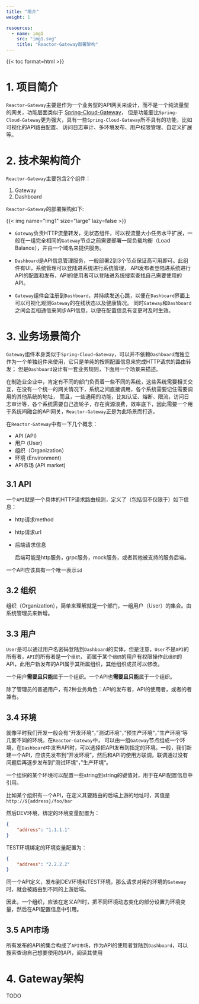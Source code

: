 ```yaml
---
title: "简介"
weight: 1

resources:
  - name: img1
    src: "img1.svg"
    title: "Reactor-Gateway部署架构"
---
```


{{< toc format=html >}}

# 1. 项目简介

`Reactor-Gateway`主要是作为一个业务型的API网关来设计，而不是一个纯流量型的网关，功能层面类似于
[Spring-Cloud-Gateway](https://github.com/spring-cloud/spring-cloud-gateway)，
但是功能要比`Spring-Cloud-Gateway`更为强大，具有一些`Spring-Cloud-Gateway`所不具有的功能，比如可视化的API路由配置、
访问日志审计、多环境发布、用户权限管理、自定义扩展等。

# 2. 技术架构简介

`Reactor-Gateway`主要包含2个组件：

1. Gateway
2. Dashboard

`Reactor-Gateway`的部署架构如下:

{{< img name="img1" size="large" lazy=false >}}

- `Gateway`负责HTTP流量转发，无状态组件，可以视流量大小任务水平扩展，一般在一组完全相同的`Gateway`节点之前需要部署一层负载均衡（Load Balance），并由一个域名来提供服务。

- `Dashboard`是API信息管理服务，一般部署2到3个节点保证高可用即可。此组件有UI，系统管理可以登陆进系统进行系统管理，
    API发布者登陆进系统进行API的配置和发布，API的使用者可以登陆进系统搜索查找自己需要使用的API。

- `Gateway`组件会注册到`Dashboard`，并持续发送心跳，以便在`Dashboard`界面上可以可视化观测`Gateway`的在线状态以及健康情况。
    同时`Gateway`和`Dashboard`之间会互相通信来同步API信息，以便在配置信息有变更时及时生效。

# 3. 业务场景简介

`Gateway`组件本身类似于`Spring-Cloud-Gateway`，可以并不依赖`Dashboard`而独立作为一个单独组件来使用，它只是单纯的按照配置信息来完成HTTP请求的路由转发；
但是`Dashboard`设计有一套业务规则，下面用一个场景来描述。

在制造业企业中，肯定有不同的部门负责着一些不同的系统，这些系统需要相关交互，在没有一个统一的网关情况下，系统之间直接调用，各个系统需要记住需要调用的其他系统的地址，
而且，一些通用的功能，比如认证、熔断、限流，访问日志审计等，各个系统需要自己造轮子，存在资源浪费，效率底下，因此需要一个用于系统间融合的API网关，`Reactor-Gateway`正是为此场景而打造。

在`Reactor-Gateway`中有一下几个概念：

- API (API)
- 用户 (User)
- 组织（Organization）
- 环境 (Environment)
- API市场 (API market)

## 3.1 API

一个`API`就是一个具体的HTTP请求路由规则，定义了（包括但不仅限于）如下信息：

- http请求method

- http请求url

- 后端请求信息

    后端可能是http服务，grpc服务，mock服务，或者其他被支持的服务后端。

一个API应该具有一个唯一表示`id`

## 3.2 组织

组织（Organization），简单来理解就是一个部门，一组用户（User）的集合。由系统管理员来新增。

## 3.3 用户

`User`是可以通过用户名密码登陆到`Dashboard`的实体，但是注意，`User`不是`API`的所有者，`API`的所有者是一个`组织`，
而属于某个`组织`的用户有权限操作此`组织`的API，此用户新发布的API属于其所属组织，其他组织成员可以修改。

一个用户**需要且只能**属于一个组织。一个API也**需要且只能**属于一个组织。

除了管理员的普通用户，有2种业务角色：API的发布者，API的使用者，或者的者兼有。

## 3.4 环境

就像平时我们开发一般会有”开发环境“，”测试环境“，”预生产环境“，”生产环境“等几套不同的环境。在`Reactor-Gateway`中，
可以由一组`Gateway`节点组成一个环境，在`Dashboard`中发布API时，可以选择把API发布到指定的环境。一般，我们新建一个API，应该先发布到“开发环境”，然后和API的使用方联调，联调通过没有问题后再逐步发布到”测试环境“，”生产环境“。

一个组织的某个环境可以配置一些string到string的键值对，用于在API配置信息中引用。

比如某个组织有一个API，在定义其要路由的后端上游的地址时，其值是`http://${address}/foo/bar`

然后DEV环境，绑定的环境变量配置为：

```json
{
    "address": "1.1.1.1"
}
```

TEST环境绑定的环境变量配置为：

```json
{
    "address": "2.2.2.2"
}
```

同一个API定义，发布到DEV环境和TEST环境，那么请求对用的环境的`Gateway`时，就会被路由到不同的上游后端。

因此，一个组织，应该在定义API时，把不同环境动态变化的部分设置为环境变量，然后在API配置信息中引用。

## 3.5 API市场

所有发布的API的集合构成了`API市场`，作为API的使用者登陆到`Dashboard`，可以搜索查询自己想要使用的API，阅读其使用

# 4. Gateway架构

TODO
